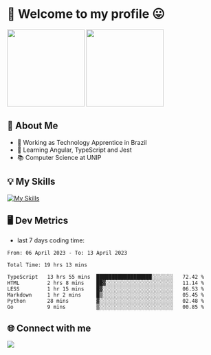 # 🎉 Welcome to my profile 😛

<div>
  <img height="180em" src="https://github-readme-stats.vercel.app/api?username=VinicciusSantos&show_icons=true&icon_color=fff&include_all_commits=true&count_private=true&bg_color=30,0D1117,394AAB&title_color=fff&text_color=fff"/>
  <img height="180em" src="https://github-readme-stats.vercel.app/api/top-langs/?username=VinicciusSantos&langs_count=8&layout=compact&include_all_commits=true&count_private=true&bg_color=30,324295,324295&title_color=fff&text_color=fff"/>
</div>


## 📖 About Me
- 🔭 Working as Technology Apprentice in Brazil
- 🌱 Learning Angular, TypeScript and Jest
- 📚 Computer Science at UNIP

## 💡 My Skills

[![My Skills](https://skills.thijs.gg/icons?i=angular,react,html,css,sass,bootstrap,ts,js,nodejs,git,c,py,postgres)](https://github.com/VinicciusSantos)

## 🖥️ Dev Metrics

- last 7 days coding time:

<!--START_SECTION:waka-->

```text
From: 06 April 2023 - To: 13 April 2023

Total Time: 19 hrs 13 mins

TypeScript   13 hrs 55 mins  ██████████████████░░░░░░░   72.42 %
HTML         2 hrs 8 mins    ██▓░░░░░░░░░░░░░░░░░░░░░░   11.14 %
LESS         1 hr 15 mins    █▓░░░░░░░░░░░░░░░░░░░░░░░   06.53 %
Markdown     1 hr 2 mins     █▒░░░░░░░░░░░░░░░░░░░░░░░   05.45 %
Python       28 mins         ▓░░░░░░░░░░░░░░░░░░░░░░░░   02.48 %
Go           9 mins          ▒░░░░░░░░░░░░░░░░░░░░░░░░   00.85 %
```

<!--END_SECTION:waka-->

## 🌐 Connect with me

<a href="https://www.linkedin.com/in/vinicius-guedes-b817aa223/"><img src="https://img.shields.io/badge/LinkedIn-0077B5?style=for-the-badge&logo=linkedin&logoColor=white"/></a>

